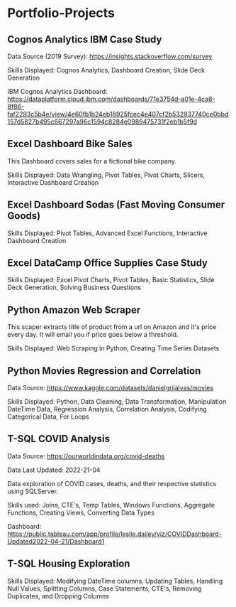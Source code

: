 # Portfolio-Projects

## Cognos Analytics IBM Case Study
Data Source (2019 Survey): https://insights.stackoverflow.com/survey

Skills Displayed: Cognos Analytics, Dashboard Creation, Slide Deck Generation

IBM Cognos Analytics Dashboard:
https://dataplatform.cloud.ibm.com/dashboards/71e3754d-a01e-4ca8-8f86-faf2293c5b4e/view/4e60fb1b24eb16925fcec4e407cf2b532937740ce0bbd157d5827b495c667297a96c1594c8284e0989475731f2eb1b5f9d 

## Excel Dashboard Bike Sales

This Dashboard covers sales for a fictional bike company.

Skills Displayed: Data Wrangling, Pivot Tables, Pivot Charts, Slicers, Interactive Dashboard Creation 

## Excel Dashboard Sodas (Fast Moving Consumer Goods)

Skills Displayed: Pivot Tables, Advanced Excel Functions, Interactive Dashboard Creation

## Excel DataCamp Office Supplies Case Study

Skills Displayed: Excel Pivot Charts, Pivot Tables, Basic Statistics, Slide Deck Generation, Solving Business Questions

## Python Amazon Web Scraper

This scaper extracts title of product from a url on Amazon and it's price every day. It will email you if price goes below a threshold.

Skills Displayed: Web Scraping in Python, Creating Time Series Datasets

## Python Movies Regression and Correlation

Data Source: https://www.kaggle.com/datasets/danielgrijalvas/movies

Skills Displayed: Python, Data Cleaning, Data Transformation, Manipulation DateTime Data, Regression Analysis, Correlation Analysis, Codifying Categorical Data, For Loops

## T-SQL COVID Analysis
Data Source: https://ourworldindata.org/covid-deaths

Data Last Updated: 2022-21-04

Data exploration of COVID cases, deaths, and their respective statistics using SQLServer.

Skills used: Joins, CTE's, Temp Tables, Windows Functions, Aggregate Functions, Creating Views, Converting Data Types

Dashboard: https://public.tableau.com/app/profile/leslie.dailey/viz/COVIDDashboard-Updated2022-04-21/Dashboard1 

## T-SQL Housing Exploration

Skills Displayed: Modifying DateTime columns, Updating Tables, Handling Null Values, Splitting Columns, Case Statements, CTE's, Removing Duplicates, and Dropping Columns


